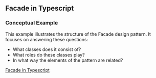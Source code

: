 ## Facade in Typescript

### Conceptual Example

This example illustrates the structure of the Facade design pattern. It focuses on answering these questions:

* What classes does it consist of?
* What roles do these classes play?
* In what way the elements of the pattern are related?

[Facade in Typescript](https://refactoring.guru/design-patterns/facade/typescript/example)